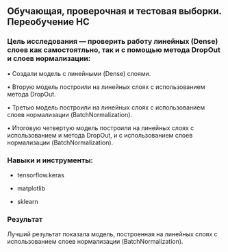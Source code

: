 ## Обучающая, проверочная и тестовая выборки. Переобучение НС

### Цель исследования — проверить работу линейных (Dense) слоев как самостоятльно, так и с помощью метода DropOut и слоев нормализации:

• Создали модель с линейными (Dense) слоями. 

• Вторую модель построили на линейных слоях с использованием метода DropOut.

• Третью модель построили на линейных слоях с использованием слоев нормализации (BatchNormalization).

• Итоговую четвертую модель построили на линейных слоях с использованием и метода DropOut, и с использованием слоев нормализации (BatchNormalization).

### Навыки и инструменты:

- tensorflow.keras

- matplotlib

- sklearn

### Результат

Лучший результат показала модель, построенная на линейных слоях с использованием слоев нормализации (BatchNormalization).
